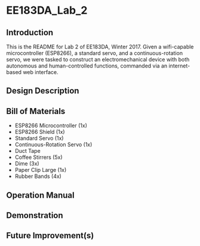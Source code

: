 # EE183DA_Lab_2
## Introduction
This is the README for Lab 2 of EE183DA, Winter 2017. Given a wifi-capable microcontroller (ESP8266), a standard servo, and a continuous-rotation servo, we were tasked to construct an electromechanical device with both autonomous and human-controlled functions, commanded via an internet-based web interface.
## Design Description

## Bill of Materials
- ESP8266 Microcontroller (1x)
- ESP8266 Shield (1x)
- Standard Servo (1x)
- Continuous-Rotation Servo (1x)
- Duct Tape
- Coffee Stirrers (5x)
- Dime (3x)
- Paper Clip Large (1x)
- Rubber Bands (4x)

## Operation Manual

## Demonstration

## Future Improvement(s)
